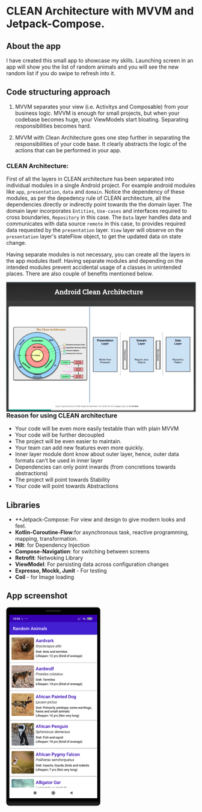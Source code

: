 # CLEAN Architecture with MVVM and Jetpack-Compose.

## About the app
I have created this small app to showcase my skills. Launching screen in an app will show you the list of random animals and you will see the new random list if you do swipe to refresh into it.

## Code structuring approach

1. MVVM separates your view (i.e. Activitys and Composable) from your business logic. MVVM is enough for small projects, but when your codebase becomes huge, your ViewModels start bloating. Separating responsibilities becomes hard.

2. MVVM with Clean Architecture goes one step further in separating the responsibilities of your code base. It clearly abstracts the logic of the actions that can be performed in your app.

### CLEAN Architecture:

First of all the layers in CLEAN architecture has been separated into individual modules in a single Android project. For example android modules like `app`, `presentation`, `data` and `domain`. Notice the dependency of these modules, as per the depedency rule of CLEAN architecture, all the dependencies directly or indirectly point towards the the domain layer. The domain layer incorporates `Entities`, `Use-cases` and interfaces required to cross boundaries, `Repository` in this case. The `Data` layer handles data and communicates with data source `remote` in this case, to provides required data requested by the `presentation` layer. `View` layer will observe on the `presentation` layer's stateFlow object, to get the updated data on state change.

Having separate modules is not necessary, you can create all the layers in the app modules itself. Having separate modules and depending on the intended modules prevent accidental usage of a classes in unintended places. There are also couple of benefits mentioned below.


<img src="screenshot/Clean-Arch.png" alt="CLEAN Architecture in Android" style="float: left; margin-right: 10px;">

### Reason for using CLEAN architecture

- Your code will be even more easily testable than with plain MVVM
- Your code will be further decoupled
- The project will be even easier to maintain.
- Your team can add new features even more quickly.
- Inner layer module dont know about outer layer, hence, outer data formats can’t be used in inner layer
- Dependencies can only point inwards (from concretions towards abstractions)
- The project will point towards Stability
- Your code will point towards Abstractions

## Libraries

- **Jetpack-Compose: For view and design to give modern looks and feel.
- **Kotlin-Coroutine-Flow**:for asynchronous task, reactive programming, mapping, transformation.
- **Hilt**: for Dependency Injection
- **Compose-Navigation**: for switching between screens
- **Retrofit**: Netwoking Library
- **ViewModel**: For persisting data across configuration changes
- **Expresso, Mockk, Junit** - For testing
- **Coil** - for Image loading

## App screenshot

<img src="screenshot/AnimalList.png" width="250"/>
